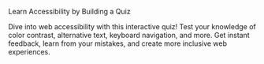 Learn Accessibility by Building a Quiz

Dive into web accessibility with this interactive quiz! Test your knowledge of color contrast, alternative text, keyboard navigation, and more. Get instant feedback, learn from your mistakes, and create more inclusive web experiences.
